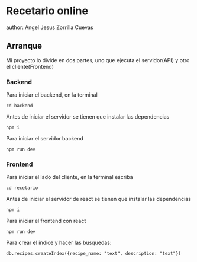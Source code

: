 # Recetario online

author: Angel Jesus Zorrilla Cuevas

## Arranque

Mi proyecto lo divide en dos partes, uno que ejecuta el servidor(API) y otro el cliente(Frontend)

### Backend

Para iniciar el backend, en la terminal

```
cd backend
```

Antes de iniciar el servidor se tienen que instalar las dependencias

```
npm i
```

Para iniciar el servidor backend

```
npm run dev
```

### Frontend

Para iniciar el lado del cliente, en la terminal escriba

```
cd recetario
```

Antes de iniciar el servidor de react se tienen que instalar las dependencias

```
npm i
```

Para iniciar el frontend con react

```
npm run dev
```

Para crear el indice y hacer las busquedas:

```
db.recipes.createIndex({recipe_name: "text", description: "text"})
```
